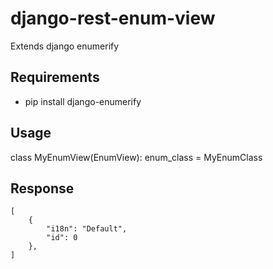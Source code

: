 # django-rest-enum-view
Extends django enumerify

Requirements
-
* pip install django-enumerify

Usage
-
class MyEnumView(EnumView):
    enum_class = MyEnumClass

Response
-
```
[
    {
        "i18n": "Default",
        "id": 0
    },
]
```
